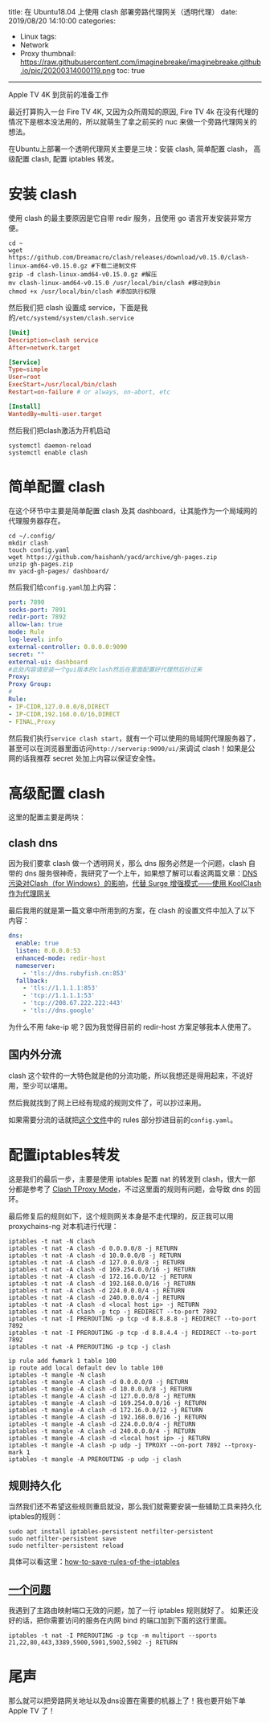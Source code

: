 title: 在 Ubuntu18.04 上使用 clash 部署旁路代理网关（透明代理）
date: 2019/08/20 14:10:00
categories:
- Linux
tags:
- Network
- Proxy
thumbnail: https://raw.githubusercontent.com/imaginebreake/imaginebreake.github.io/pic/20200314000119.png
toc: true
---

Apple TV 4K 到货前的准备工作

<!-- more -->

最近打算购入一台 Fire TV 4K, 又因为众所周知的原因, Fire TV 4k 在没有代理的情况下是根本没法用的，所以就萌生了拿之前买的 nuc 来做一个旁路代理网关的想法。

在Ubuntu上部署一个透明代理网关主要是三块：安装 clash, 简单配置 clash， 高级配置 clash, 配置 iptables 转发。

# 安装 clash

使用 clash 的最主要原因是它自带 redir 服务，且使用 go 语言开发安装非常方便。

```shell
cd ~
wget https://github.com/Dreamacro/clash/releases/download/v0.15.0/clash-linux-amd64-v0.15.0.gz #下载二进制文件
gzip -d clash-linux-amd64-v0.15.0.gz #解压
mv clash-linux-amd64-v0.15.0 /usr/local/bin/clash #移动到bin
chmod +x /usr/local/bin/clash #添加执行权限
```

然后我们把 clash 设置成 service，下面是我的`/etc/systemd/system/clash.service`

```conf
[Unit]
Description=clash service
After=network.target

[Service]
Type=simple
User=root
ExecStart=/usr/local/bin/clash
Restart=on-failure # or always, on-abort, etc

[Install]
WantedBy=multi-user.target
```

然后我们把clash激活为开机启动

```shell
systemctl daemon-reload
systemctl enable clash
```

# 简单配置 clash

在这个环节中主要是简单配置 clash 及其 dashboard，让其能作为一个局域网的代理服务器存在。

```shell
cd ~/.config/
mkdir clash
touch config.yaml
wget https://github.com/haishanh/yacd/archive/gh-pages.zip
unzip gh-pages.zip
mv yacd-gh-pages/ dashboard/
```
然后我们给`config.yaml`加上内容：

```yaml
port: 7890
socks-port: 7891
redir-port: 7892
allow-lan: true
mode: Rule
log-level: info
external-controller: 0.0.0.0:9090
secret: ""
external-ui: dashboard
#此处内容请安装一个gui版本的clash然后在里面配置好代理然后抄过来
Proxy: 
Proxy Group:
#
Rule:
- IP-CIDR,127.0.0.0/8,DIRECT
- IP-CIDR,192.168.0.0/16,DIRECT
- FINAL,Proxy
```

然后我们执行`service clash start`，就有一个可以使用的局域网代理服务器了，甚至可以在浏览器里面访问`http://serverip:9090/ui/`来调试 clash！如果是公网的话我推荐 secret 处加上内容以保证安全性。

# 高级配置 clash

这里的配置主要是两块：

## clash dns

因为我们要拿 clash 做一个透明网关，那么 dns 服务必然是一个问题，clash 自带的 dns 服务很神奇，我研究了一个上午，如果想了解可以看这两篇文章：[DNS污染对Clash（for Windows）的影响](https://github.com/Fndroid/clash_for_windows_pkg/wiki/DNS%E6%B1%A1%E6%9F%93%E5%AF%B9Clash%EF%BC%88for-Windows%EF%BC%89%E7%9A%84%E5%BD%B1%E5%93%8D)，[代替 Surge 增强模式——使用 KoolClash 作为代理网关](https://blog.skk.moe/post/alternate-surge-koolclash-as-gateway/)

最后我用的就是第一篇文章中所用到的方案，在 clash 的设置文件中加入了以下内容：

```yaml
dns:
  enable: true
  listen: 0.0.0.0:53
  enhanced-mode: redir-host
  nameserver:
    - 'tls://dns.rubyfish.cn:853'
  fallback:
    - 'tls://1.1.1.1:853'
    - 'tcp://1.1.1.1:53'
    - 'tcp://208.67.222.222:443'
    - 'tls://dns.google'
```

为什么不用 fake-ip 呢？因为我觉得目前的 redir-host 方案足够我本人使用了。

## 国内外分流

clash 这个软件的一大特色就是他的分流功能，所以我想还是得用起来，不说好用，至少可以堪用。

然后我就找到了网上已经有现成的规则文件了，可以抄过来用。

如果需要分流的话就把[这个文件](https://github.com/Hackl0us/SS-Rule-Snippet/blob/master/LAZY_RULES/clash.yaml)中的 rules 部分抄进目前的`config.yaml`。

# 配置iptables转发

这是我们的最后一步，主要是使用 iptables 配置 nat 的转发到 clash，很大一部分都是参考了 [Clash TProxy Mode](https://lancellc.gitbook.io/clash/start-clash/clash-udp-tproxy-support)，不过这里面的规则有问题，会导致 dns 的回环。

最后修复后的规则如下，这个规则网关本身是不走代理的，反正我可以用 proxychains-ng 对本机进行代理：

```
iptables -t nat -N clash
iptables -t nat -A clash -d 0.0.0.0/8 -j RETURN
iptables -t nat -A clash -d 10.0.0.0/8 -j RETURN
iptables -t nat -A clash -d 127.0.0.0/8 -j RETURN
iptables -t nat -A clash -d 169.254.0.0/16 -j RETURN
iptables -t nat -A clash -d 172.16.0.0/12 -j RETURN
iptables -t nat -A clash -d 192.168.0.0/16 -j RETURN
iptables -t nat -A clash -d 224.0.0.0/4 -j RETURN
iptables -t nat -A clash -d 240.0.0.0/4 -j RETURN
iptables -t nat -A clash -d <local host ip> -j RETURN
iptables -t nat -A clash -p tcp -j REDIRECT --to-port 7892
iptables -t nat -I PREROUTING -p tcp -d 8.8.8.8 -j REDIRECT --to-port 7892
iptables -t nat -I PREROUTING -p tcp -d 8.8.4.4 -j REDIRECT --to-port 7892
iptables -t nat -A PREROUTING -p tcp -j clash

ip rule add fwmark 1 table 100
ip route add local default dev lo table 100
iptables -t mangle -N clash
iptables -t mangle -A clash -d 0.0.0.0/8 -j RETURN
iptables -t mangle -A clash -d 10.0.0.0/8 -j RETURN
iptables -t mangle -A clash -d 127.0.0.0/8 -j RETURN
iptables -t mangle -A clash -d 169.254.0.0/16 -j RETURN
iptables -t mangle -A clash -d 172.16.0.0/12 -j RETURN
iptables -t mangle -A clash -d 192.168.0.0/16 -j RETURN
iptables -t mangle -A clash -d 224.0.0.0/4 -j RETURN
iptables -t mangle -A clash -d 240.0.0.0/4 -j RETURN
iptables -t mangle -A clash -d <local host ip> -j RETURN
iptables -t mangle -A clash -p udp -j TPROXY --on-port 7892 --tproxy-mark 1
iptables -t mangle -A PREROUTING -p udp -j clash
```

## 规则持久化

当然我们还不希望这些规则重启就没，那么我们就需要安装一些辅助工具来持久化iptables的规则：

```shell
sudo apt install iptables-persistent netfilter-persistent
sudo netfilter-persistent save
sudo netfilter-persistent reload
```

具体可以看这里：[how-to-save-rules-of-the-iptables](https://askubuntu.com/questions/119393/how-to-save-rules-of-the-iptables)

## [一个问题](https://github.com/Dreamacro/clash/issues/432)

我遇到了主路由映射端口无效的问题，加了一行 iptables 规则就好了。
如果还没好的话，把你需要访问的服务在内网 bind 的端口加到下面的这行里面。

```
iptables -t nat -I PREROUTING -p tcp -m multiport --sports 21,22,80,443,3389,5900,5901,5902,5902 -j RETURN
```

# 尾声

那么就可以把旁路网关地址以及dns设置在需要的机器上了！我也要开始下单 Apple TV 了！
